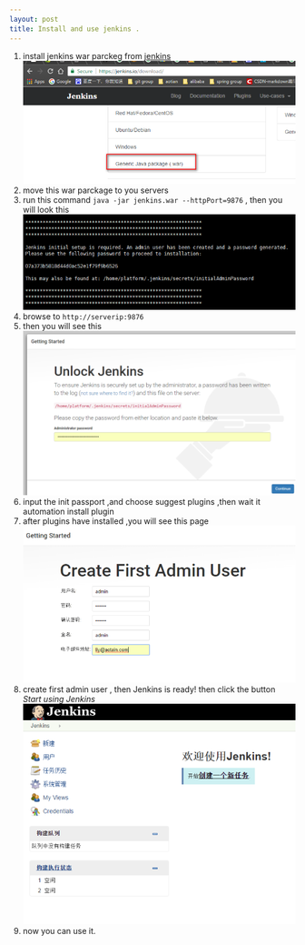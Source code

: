 ```yaml
---
layout: post
title: Install and use jenkins .
---
```


1. install jenkins war parckeg from [jenkins](https://jenkins.io)
    ![images help](/images/008.png)
2. move this war parckage to you servers
3. run this command `java -jar jenkins.war --httpPort=9876`  , then you will look this 
    ![images help](/images/010.png)
4. browse to `http://serverip:9876`
5. then you will see this
    ![images help](/images/009.png)
6. input the init  passport ,and choose suggest plugins ,then wait it automation install plugin
7. after plugins have installed ,you will see this page 
    ![images help](/images/011.png)
8. create first admin user , then Jenkins is ready! then click the button *Start using Jenkins*
    ![images help](/images/012.png)
9. now you can use it.